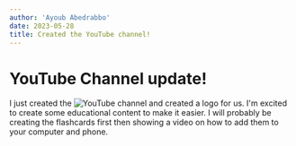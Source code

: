 ```yaml
---
author: 'Ayoub Abedrabbo'
date: 2023-05-28
title: Created the YouTube channel!
---
```

# YouTube Channel update! 

I just created the ![YouTube channel](https://www.youtube.com/@therealdronepilot) and created a  logo for us. I'm excited to create some educational content to make it easier. I will probably be creating the flashcards first then showing a video on how to add them to your computer and phone. 
